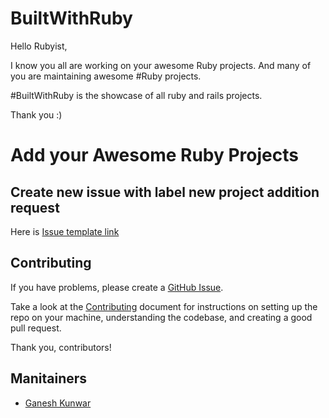 # BuiltWithRuby

Hello Rubyist,

I know you all are working on your awesome Ruby projects. And many of you are maintaining awesome #Ruby projects.

#BuiltWithRuby is the showcase of all ruby and rails projects. 

Thank you :)

# Add your Awesome Ruby Projects
## Create new issue with label new project addition request
Here is [Issue template link](https://github.com/gkunwar/BuiltWithRuby/issues/new?template=submit_project.md)


## Contributing

If you have problems, please create a [GitHub Issue](https://github.com/gkunwar/BuiltWithRuby/issues).

Take a look at the [Contributing](CONTRIBUTING.md) document for
instructions on setting up the repo on your machine, understanding the codebase,
and creating a good pull request.


Thank you, contributors!

## Manitainers
- [Ganesh Kunwar](https://github.com/gkunwar)
